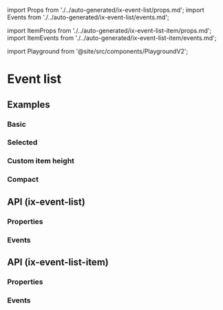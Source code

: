 import Props from './../auto-generated/ix-event-list/props.md';
import Events from './../auto-generated/ix-event-list/events.md';

import ItemProps from './../auto-generated/ix-event-list-item/props.md';
import ItemEvents from './../auto-generated/ix-event-list-item/events.md';

import Playground from '@site/src/components/PlaygroundV2';

# Event list

## Examples

### Basic

<Playground
  name="event-list" 
  height="14rem"
  examplesByName>
</Playground>

### Selected

<Playground
  name="event-list-selected" 
  height="14rem"
  hideInitalCodePreview
  examplesByName>
</Playground>

### Custom item height

<Playground
  name="event-list-custom-item-height" 
  height="15rem"
  hideInitalCodePreview
  examplesByName>
</Playground>

### Compact

<Playground
  name="event-list-compact" 
  height="14rem"
  hideInitalCodePreview
  examplesByName>
</Playground>

## API (ix-event-list)

### Properties

<Props />

### Events

<Events />

## API (ix-event-list-item)

### Properties

<ItemProps />

### Events

<ItemEvents />
